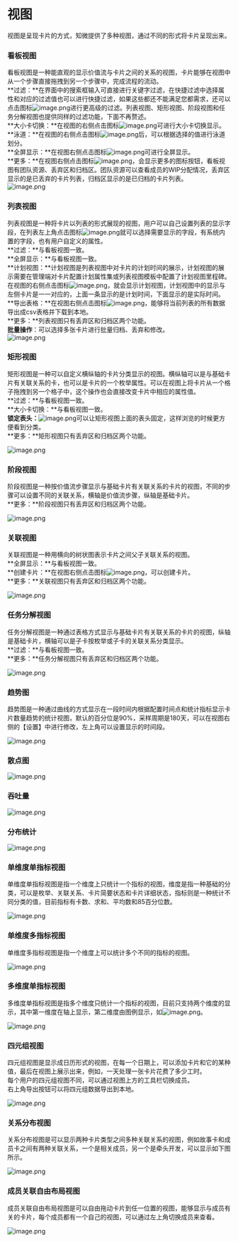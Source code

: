 # 视图

视图是呈现卡片的方式，知微提供了多种视图，通过不同的形式将卡片呈现出来。

### 看板视图

看板视图是一种能直观的显示价值流与卡片之间的关系的视图，卡片能够在视图中从一个步骤直接拖拽到另一个步骤中，完成流程的流动。<br />**过滤：**在界面中的搜索框输入可直接进行关键字过滤，在快捷过滤中选择属性和对应的过滤值也可以进行快捷过滤，如果这些都还不能满足您都需求，还可以点击图标![image.png](ic-过滤.png)进行更高级的过滤。列表视图、矩形视图、阶段视图和任务分解视图也提供同样的过滤功能，下面不再赘述。<br />**大小卡切换：**在视图的右侧点击图标![image.png](./ic-大小卡.png)可进行大小卡切换显示。<br />**泳道：**在视图的右侧点击图标![image.png](ic-泳道.png)后，可以根据选择的值进行泳道划分。<br />**全屏显示：**在视图右侧点击图标![image.png](ic-全屏.png)可进行全屏显示。<br />**更多：**在视图右侧点击图标![image.png](ic-菜单.png)，会显示更多的图标按钮，看板视图有团队资源、丢弃区和归档区。团队资源可以查看成员的WIP分配情况，丢弃区显示的是已丢弃的卡片列表，归档区显示的是已归档的卡片列表。<br />![image.png](view-泳道.png)

### 列表视图
列表视图是一种将卡片以列表的形式展现的视图，用户可以自己设置列表的显示字段，在列表左上角点击图标![image.png](ic-字段.png)就可以选择需要显示的字段，有系统内置的字段，也有用户自定义的属性。<br />**过滤：**与看板视图一致。<br />**全屏显示：**与看板视图一致。<br />**计划视图：**计划视图是列表视图中对卡片的计划时间的展示，计划视图的展示需要在管理端对卡片配置计划属性集或列表视图模板中配置了计划视图里程碑。在视图的右侧点击图标![image.png](ic-字段.png)，就会显示计划视图，计划视图中的显示与左侧卡片是一一对应的，上面一条显示的是计划时间，下面显示的是实际时间。<br />**导出表格：**在视图右侧点击图标![image.png](ic-计划视图.png)，能够将当前列表的所有数据导出成csv表格并下载到本地。<br />**更多：**列表视图只有丢弃区和归档区两个功能。<br />**批量操作**：可以选择多张卡片进行批量归档、丢弃和修改。<br />![image.png](./view-列表.png)

### 矩形视图

矩形视图是一种可以自定义横纵轴的卡片分类显示的视图。横纵轴可以是与基础卡片有关联关系的卡，也可以是卡片的一个枚举属性。可以在视图上将卡片从一个格子拖拽到另一个格子中，这个操作也会直接改变卡片中相应的属性值。<br />**过滤：**与看板视图一致。<br />**大小卡切换：**与看板视图一致。<br />**锁定表头：**![image.png](./ic-锁定表头.png)可以让矩形视图上面的表头固定，这样浏览的时候更方便看到分类。<br />**更多：**矩形视图只有丢弃区和归档区两个功能。

![image.png](./view-矩形.png)

### 阶段视图
阶段视图是一种按价值流步骤显示与基础卡片有关联关系的卡片的视图，不同的步骤可以设置不同的关联关系，横轴是价值流步骤，纵轴是基础卡片。<br />**更多：**阶段视图只有丢弃区和归档区两个功能。

![image.png](./view-阶段.png)

### 关联视图

关联视图是一种用横向的树状图表示卡片之间父子关联关系的视图。<br />**全屏显示：**与看板视图一致。<br />**创建卡片：**在视图右侧点击图标![image.png](./ic-创建.png)，可以创建卡片。<br />**更多：**关联视图只有丢弃区和归档区两个功能。

![image.png](./view-关联.png)

### 任务分解视图

任务分解视图是一种通过表格方式显示与基础卡片有关联关系的卡片的视图，纵轴是基础卡片，横轴可以是子卡按枚举或子卡的关联关系分类显示。<br />**过滤：**与看板视图一致。<br />**更多：**任务分解视图只有丢弃区和归档区两个功能。

![image.png](./view-任务分解.png)

### 趋势图

趋势图是一种通过曲线的方式显示在一段时间内根据配置时间点和统计指标显示卡片数量趋势的统计视图，默认的百分位是90%，采样周期是180天，可以在视图右侧的【设置】中进行修改，左上角可以设置显示的时间段。

![image.png](./view-趋势图.png)

### 散点图
![image.png](./view-散点图.png)

### 吞吐量
![image.png](./view-吞吐量.png)

### 分布统计
![image.png](./view-分布统计.png)

### 单维度单指标视图
单维度单指标视图是指一个维度上只统计一个指标的视图，维度是指一种基础的分类，可以是枚举、关联关系、卡片简要状态和卡片详细状态，指标则是一种统计不同分类的值，目前指标有卡数、求和、平均数和85百分位数。

![image.png](./view-单维度单指标.png)

### 单维度多指标视图
单维度多指标视图是指一个维度上可以统计多个不同的指标的视图。

![image.png](./view-单维度多指标.png)

### 多维度单指标视图
多维度单指标视图是指多个维度只统计一个指标的视图，目前只支持两个维度的显示，其中第一维度在轴上显示，第二维度由图例显示，如![image.png](./sp-图例.png)。

![image.png](./view-多维度单指标.png)

### 四元组视图
四元组视图是显示成日历形式的视图，在每一个日期上，可以添加卡片和它的某种值，最后在视图上展示出来，例如，一天处理一张卡片花费了多少工时。<br />每个用户的四元组视图不同，可以通过视图上方的工具栏切换成员。<br />右上角导出按钮可以将四元组数据导出到本地。

![image.png](./view-四元组.png)

### 关系分布视图
关系分布视图是可以显示两种卡片类型之间多种关联关系的视图，例如故事卡和成员卡之间有两种关联关系，一个是相关成员，另一个是牵头开发，可以显示如下图所示。

![image.png](./view-关系分布.png)

### 成员关联自由布局视图
成员关联自由布局视图是可以自由拖动卡片到任一位置的视图，能够显示与成员有关的卡片，每个成员都有一个自己的视图，可以通过左上角切换成员来查看。

![image.png](./view-成员关联自由布局.png)